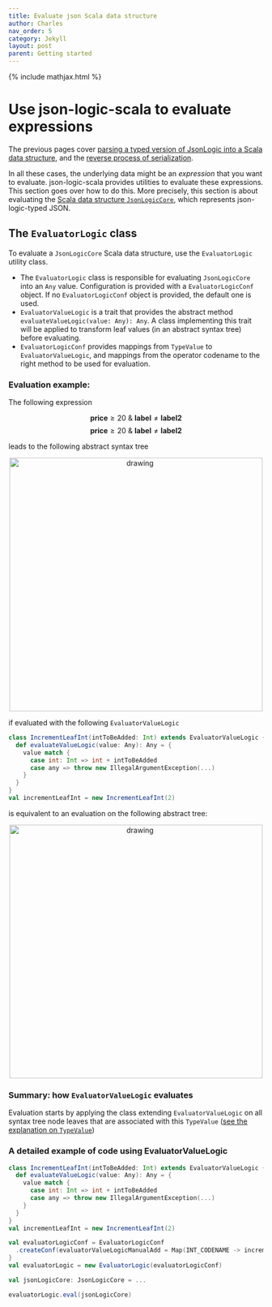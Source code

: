 ```yaml
---
title: Evaluate json Scala data structure
author: Charles
nav_order: 5
category: Jekyll
layout: post
parent: Getting started
---
```

{% include mathjax.html %}

# Use json-logic-scala to evaluate expressions

The previous pages cover [parsing a typed version of JsonLogic into a Scala data
structure](parse-json-logic-typed), and the [reverse process of serialization](serialize-json-logic-typed).

In all these cases, the underlying data might be an _expression_ that you want to
evaluate. json-logic-scala provides utilities to evaluate these expressions.
This section goes over how to do this.
More precisely, this section is about evaluating the [Scala data structure `JsonLogicCore`](json-logic-typed-scala-representation-part-2),
which represents json-logic-typed JSON.

## The `EvaluatorLogic` class

To evaluate a `JsonLogicCore` Scala data structure, use the  `EvaluatorLogic`
utility class.

* The `EvaluatorLogic` class is responsible for evaluating `JsonLogicCore` into an `Any` value.
Configuration is provided with a `EvaluatorLogicConf` object. If no `EvaluatorLogicConf`
object is provided, the default one is used.
* `EvaluatorValueLogic` is a trait that provides the abstract method `evaluateValueLogic(value: Any): Any`.
A class implementing this trait will be applied to transform leaf values (in an abstract syntax tree) before evaluating.
* `EvaluatorLogicConf` provides mappings from `TypeValue` to `EvaluatorValueLogic`,
and mappings from the operator codename to the right method to be used for evaluation.

### Evaluation example:
The following expression

$$\mathbf{price} \ge 20\ \&\ \mathbf{label}\neq\mathbf{label2}$$
$$\mathbf{price} \ge 20\ \&\ \mathbf{label}\neq\mathbf{label2}$$

leads to the following abstract syntax tree
<p align="center">
    <img src="/assets/boolean_logical_tree.png" alt="drawing" width="500"/>
</p>

if evaluated with the following `EvaluatorValueLogic`

```scala
class IncrementLeafInt(intToBeAdded: Int) extends EvaluatorValueLogic {
  def evaluateValueLogic(value: Any): Any = {
    value match {
      case int: Int => int + intToBeAdded
      case any => throw new IllegalArgumentException(...)
    }
  }
}
val incrementLeafInt = new IncrementLeafInt(2)
```
is equivalent to an evaluation on the following abstract tree:
<p align="center">
    <img src="/assets/boolean_logical_tree_applied_evaluatorvaluelogic.png" alt="drawing" width="500"/>
</p>

### Summary: how `EvaluatorValueLogic` evaluates

Evaluation starts by applying the class extending `EvaluatorValueLogic`
on all syntax tree node leaves that are associated with this `TypeValue`
([see the explanation on `TypeValue`](_posts/json-logic-typed-scala-representation-part-2.md))

### A detailed example of code using EvaluatorValueLogic

```scala
class IncrementLeafInt(intToBeAdded: Int) extends EvaluatorValueLogic {
  def evaluateValueLogic(value: Any): Any = {
    value match {
      case int: Int => int + intToBeAdded
      case any => throw new IllegalArgumentException(...)
    }
  }
}
val incrementLeafInt = new IncrementLeafInt(2)

val evaluatorLogicConf = EvaluatorLogicConf
  .createConf(evaluatorValueLogicManualAdd = Map(INT_CODENAME -> incrementLeafInt))
}
val evaluatorLogic = new EvaluatorLogic(evaluatorLogicConf)

val jsonLogicCore: JsonLogicCore = ...

evaluatorLogic.eval(jsonLogicCore)
```
